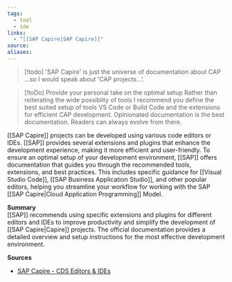 ```yaml
---
tags:
  - tool
  - ide
links:
  - "[[SAP Capire|SAP Capire]]"
source:
aliases:
---
```

> [!todo] 'SAP Capire' is just the universe of documentation about CAP
> ...so I would speak about 'CAP projects...'.

> [!toDo] Provide your personal take on the optimal setup
> Rather than reiterating the wide possiblity of tools I recommend you define the best suited setup of tools VS Code or Build Code and the extensions for efficient CAP development. Opinionated documentation is the best documentation. Readers can always evolve from there.

[[SAP Capire]] projects can be developed using various code editors or IDEs. [[SAP]] provides several extensions and plugins that enhance the development experience, making it more efficient and user-friendly. To ensure an optimal setup of your development environment, [[SAP]] offers documentation that guides you through the recommended tools, extensions, and best practices. This includes specific guidance for [[Visual Studio Code]], [[SAP Business Application Studio]], and other popular editors, helping you streamline your workflow for working with the SAP [[SAP Capire|Cloud Application Programming]] Model.

**Summary**  
[[SAP]] recommends using specific extensions and plugins for different editors and IDEs to improve productivity and simplify the development of [[SAP Capire|Capire]] projects. The official documentation provides a detailed overview and setup instructions for the most effective development environment.

**Sources**
- [SAP Capire - CDS Editors & IDEs](https://cap.cloud.sap/docs/tools/cds-editors)